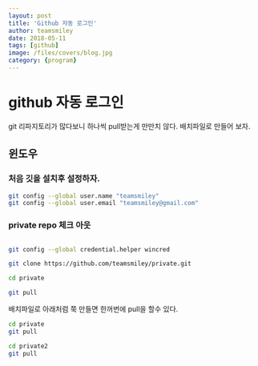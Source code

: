 ```yaml
---
layout: post
title: 'Github 자동 로그인' 
author: teamsmiley 
date: 2018-05-11
tags: [github]
image: /files/covers/blog.jpg
category: {program}
---
```


# github 자동 로그인 

git 리파지토리가 많다보니 하나씩 pull받는게 만만치 않다. 배치파일로 만들어 보자.

## 윈도우

### 처음 깃을 설치후 설정하자. 

```bash
git config --global user.name "teamsmiley"
git config --global user.email "teamsmiley@gmail.com"
```

### private repo 체크 아웃 

```bash

git config --global credential.helper wincred

git clone https://github.com/teamsmiley/private.git

cd private

git pull

```

배치파일로 아래처럼 쭉 만들면 한꺼번에 pull을 할수 있다. 

```bash
cd private
git pull

cd private2
git pull
```


